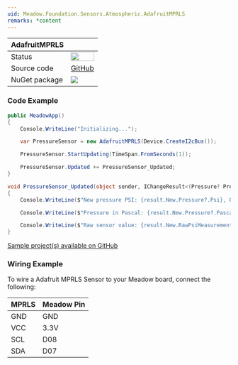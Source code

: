 ```yaml
---
uid: Meadow.Foundation.Sensors.Atmospheric.AdafruitMPRLS
remarks: *content
---
```


| AdafruitMPRLS | |
|--------|--------|
| Status | <img src="https://img.shields.io/badge/Working-brightgreen" style="width: auto; height: -webkit-fill-available;" /> |
| Source code | [GitHub](https://github.com/WildernessLabs/Meadow.Foundation/tree/master/Source/Meadow.Foundation.Peripherals/Sensors.Atmospheric.AdafruitMPRLS) |
| NuGet package | <a href="https://www.nuget.org/packages/Meadow.Foundation.Sensors.Atmospheric.AdafruitMPRLS/" target="_blank"><img src="https://img.shields.io/nuget/v/Meadow.Foundation.Sensors.Atmospheric.AdafruitMPRLS.svg?label=Meadow.Foundation.Sensors.Atmospheric.AdafruitMPRLS" /></a> |

### Code Example

```csharp
public MeadowApp()
{
    Console.WriteLine("Initializing...");

    var PressureSensor = new AdafruitMPRLS(Device.CreateI2cBus());

    PressureSensor.StartUpdating(TimeSpan.FromSeconds(1));

    PressureSensor.Updated += PressureSensor_Updated;
}

void PressureSensor_Updated(object sender, IChangeResult<(Pressure? Pressure, Pressure? RawPsiMeasurement)> result)
{
    Console.WriteLine($"New pressure PSI: {result.New.Pressure?.Psi}, Old pressure PSI: {result.Old?.Pressure?.Psi}");

    Console.WriteLine($"Pressure in Pascal: {result.New.Pressure?.Pascal}");

    Console.WriteLine($"Raw sensor value: {result.New.RawPsiMeasurement?.Psi}");
}

```

[Sample project(s) available on GitHub](https://github.com/WildernessLabs/Meadow.Foundation/tree/master/Source/Meadow.Foundation.Peripherals/Sensors.Atmospheric.AdafruitMPRLS/Samples/Sensors.Atmospheric.AdafruitMPRLS_Sample)

### Wiring Example

To wire a Adafruit MPRLS Sensor to your Meadow board, connect the following:

| MPRLS  | Meadow Pin |
|--------|------------|
| GND    | GND        |
| VCC    | 3.3V       |
| SCL    | D08        |
| SDA    | D07        |




